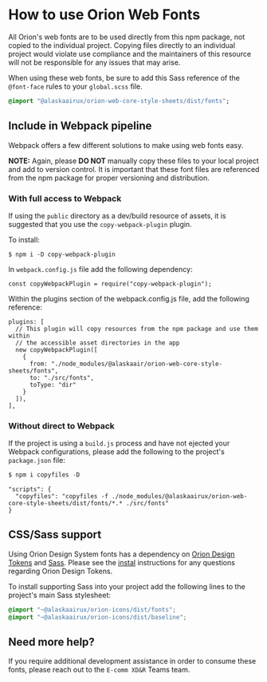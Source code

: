 # How to use Orion Web Fonts

All Orion's web fonts are to be used directly from this npm package, not copied to the individual project. Copying files directly to an individual project would violate use compliance and the maintainers of this resource will not be responsible for any issues that may arise.

When using these web fonts, be sure to add this Sass reference of the `@font-face` rules to your `global.scss` file.

```sass
@import "@alaskaairux/orion-web-core-style-sheets/dist/fonts";
```

## Include in Webpack pipeline

Webpack offers a few different solutions to make using web fonts easy.

**NOTE:** Again, please **DO NOT** manually copy these files to your local project and add to version control. It is important that these font files are referenced from the npm package for proper versioning and distribution.

### With full access to Webpack

If using the `public` directory as a dev/build resource of assets, it is suggested that you use the `copy-webpack-plugin` plugin. 

To install:

```
$ npm i -D copy-webpack-plugin
```

In `webpack.config.js` file add the following dependency:

```
const copyWebpackPlugin = require("copy-webpack-plugin");
```

Within the plugins section of the webpack.config.js file, add the following reference:

```
plugins: [
  // This plugin will copy resources from the npm package and use them within
  // the accessible asset directories in the app
  new copyWebpackPlugin([
    {
      from: "./node_modules/@alaskaair/orion-web-core-style-sheets/fonts",
      to: "./src/fonts",
      toType: "dir"
    }
  ]),
],
```

### Without direct to Webpack

If the project is using a `build.js` process and have not ejected your Webpack configurations, please add the following to the project's `package.json` file:

```js
$ npm i copyfiles -D
```

```
"scripts": {
  "copyfiles": "copyfiles -f ./node_modules/@alaskaairux/orion-web-core-style-sheets/dist/fonts/*.* ./src/fonts"
}
```

## CSS/Sass support 

Using Orion Design System fonts has a dependency on [Orion Design Tokens](https://www.npmjs.com/package/@alaskaairux/orion-design-tokens) and [Sass](https://sass-lang.com). Please see the [instal](https://github.com/AlaskaAirlines/OrionDesignTokens#install) instructions for any questions regarding Orion Design Tokens.

To install supporting Sass into your project add the following lines to the project's main Sass stylesheet:

```scss
@import "~@alaskaairux/orion-icons/dist/fonts";
@import "~@alaskaairux/orion-icons/dist/baseline";
```

## Need more help?

If you require additional development assistance in order to consume these fonts, please reach out to the `E-comm XD&R` Teams team.
